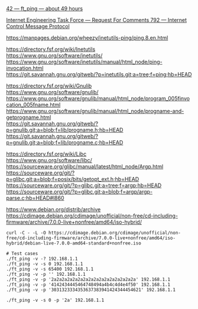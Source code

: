 
[42 — ft\_ping — about 49 hours](https://cdn.intra.42.fr/pdf/pdf/124498/en.subject.pdf)  

[Internet Engineering Task Force — Request For Comments 792 — Internet Control Message Protocol](https://www.ietf.org/rfc/rfc792.html#page-14)  

https://manpages.debian.org/wheezy/inetutils-ping/ping.8.en.html  

https://directory.fsf.org/wiki/Inetutils  
https://www.gnu.org/software/inetutils/  
https://www.gnu.org/software/inetutils/manual/html_node/ping-invocation.html  
https://git.savannah.gnu.org/gitweb/?p=inetutils.git;a=tree;f=ping;hb=HEAD  

https://directory.fsf.org/wiki/Gnulib  
https://www.gnu.org/software/gnulib/  
https://www.gnu.org/software/gnulib/manual/html_node/program_005finvocation_005fname.html  
https://www.gnu.org/software/gnulib/manual/html_node/progname-and-getprogname.html  
https://git.savannah.gnu.org/gitweb/?p=gnulib.git;a=blob;f=lib/progname.h;hb=HEAD  
https://git.savannah.gnu.org/gitweb/?p=gnulib.git;a=blob;f=lib/progname.c;hb=HEAD  

https://directory.fsf.org/wiki/Libc  
https://www.gnu.org/software/libc/  
https://sourceware.org/glibc/manual/latest/html_node/Argp.html  
https://sourceware.org/git/?p=glibc.git;a=blob;f=posix/bits/getopt_ext.h;hb=HEAD  
https://sourceware.org/git/?p=glibc.git;a=tree;f=argp;hb=HEAD  
https://sourceware.org/git/?p=glibc.git;a=blob;f=argp/argp-parse.c;hb=HEAD#l860  

https://www.debian.org/distrib/archive  
https://cdimage.debian.org/cdimage/unofficial/non-free/cd-including-firmware/archive/7.0.0-live+nonfree/amd64/iso-hybrid/  
```
curl -C - -L -O https://cdimage.debian.org/cdimage/unofficial/non-free/cd-including-firmware/archive/7.0.0-live+nonfree/amd64/iso-hybrid/debian-live-7.0.0-amd64-standard+nonfree.iso
```

```
# Test cases
./ft_ping -v -? 192.168.1.1
./ft_ping -v -s 0 192.168.1.1
./ft_ping -v -s 65400 192.168.1.1
./ft_ping -v -p '' 192.168.1.1
./ft_ping -v -p '2a2a2a2a2a2a2a2a2a2a2a2a2a2a2a2a' 192.168.1.1
./ft_ping -v -p '4142434445464748494a4b4c4d4e4f50' 192.168.1.1
./ft_ping -v -p '3031323334353637383941424344454621' 192.168.1.1

./ft_ping -v -s 0 -p '2a' 192.168.1.1
```

